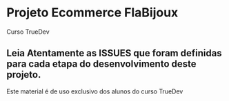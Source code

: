 # Projeto Ecommerce FlaBijoux

 Curso TrueDev

 ## Leia Atentamente as ISSUES que foram definidas para cada etapa do desenvolvimento deste projeto.

 Este material é de uso exclusivo dos alunos do curso TrueDev